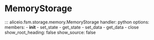 # MemoryStorage

::: aliceio.fsm.storage.memory.MemoryStorage
    handler: python
    options:
      members:
        - __init__
        - set_state
        - get_state
        - set_data
        - get_data
        - close
      show_root_heading: false
      show_source: false
